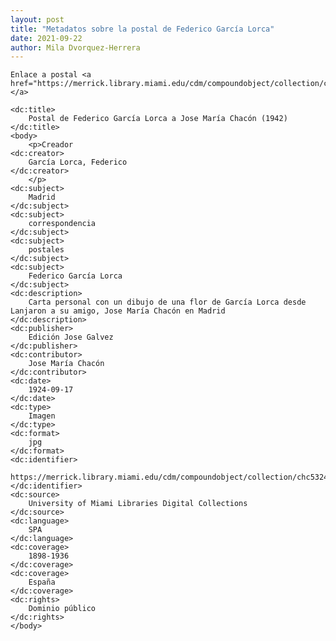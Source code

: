 ```yaml
---
layout: post
title: "Metadatos sobre la postal de Federico García Lorca"
date: 2021-09-22
author: Mila Dvorquez-Herrera
---
```

<?xml version="1.0"?>
<metadata
    xmlns:dc="http://purl.org/dc/elements/1.1/">
    
    Enlace a postal <a href="https://merrick.library.miami.edu/cdm/compoundobject/collection/chc5324/id/31/rec/19></a> 

    <dc:title> 
        Postal de Federico García Lorca a Jose María Chacón (1942)
    </dc:title>
    <body>
        <p>Creador
    <dc:creator> 
        García Lorca, Federico
    </dc:creator>
        </p> 
    <dc:subject> 
        Madrid
    </dc:subject>
    <dc:subject> 
        correspondencia
    </dc:subject>
    <dc:subject> 
        postales
    </dc:subject>
    <dc:subject> 
        Federico García Lorca
    </dc:subject>
    <dc:description> 
        Carta personal con un dibujo de una flor de García Lorca desde Lanjaron a su amigo, Jose María Chacón en Madrid
    </dc:description>
    <dc:publisher> 
        Edición Jose Galvez
    </dc:publisher>
    <dc:contributor> 
        Jose María Chacón
    </dc:contributor>
    <dc:date> 
        1924-09-17
    </dc:date>
    <dc:type> 
        Imagen
    </dc:type>
    <dc:format> 
        jpg
    </dc:format>
    <dc:identifier> 
        https://merrick.library.miami.edu/cdm/compoundobject/collection/chc5324/id/31/rec/19
    </dc:identifier>
    <dc:source> 
        University of Miami Libraries Digital Collections
    </dc:source>
    <dc:language> 
        SPA
    </dc:language>
    <dc:coverage> 
        1898-1936
    </dc:coverage>
    <dc:coverage> 
        España
    </dc:coverage>
    <dc:rights> 
        Dominio público
    </dc:rights>
    </body>

</metadata>

